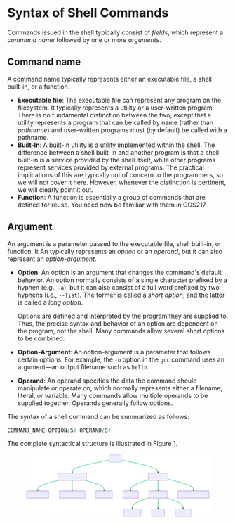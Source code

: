 # Syntax of Shell Commands

Commands issued in the shell typically consist of _fields_, which represent a _command name_ followed by one or more _arguments_.&#x20;

## **Command name**

A command name typically represents either an executable file, a shell built-in, or a function.&#x20;

* **Executable file**: The executable file can represent any program on the filesystem. It typically represents a utility or a user-written program. There is no fundamental distinction between the two, except that a utility represents a program that can be called by name (rather than _pathname_) and user-written programs must (by default) be called with a pathname. &#x20;
* **Built-In**: A built-in utility is a utility implemented within the shell. The difference between a shell built-in and another program is that a shell built-in is a service provided by the shell itself, while other programs represent services provided by external programs. The practical implications of this are typically not of concern to the programmers, so we will not cover it here. However, whenever the distinction is pertinent, we will clearly point it out.&#x20;
* **Function**: A function is essentially a group of commands that are defined for reuse. You need now be familiar with them in COS217.&#x20;

## **Argument**

An argument is a parameter passed to the executable file, shell built-in, or function. It An typically represents an _option_ or an _operand_, but it can also represent an _option-argument_.&#x20;

*   **Option**: An option is an argument that changes the command's default behavior. An option normally consists of a single character prefixed by a hyphen (e.g., `-a`), but it can also consist of a full word prefixed by two hyphens (i.e., `--list`). The former is called a _short option_, and the latter is called a _long option_. &#x20;

    Options are defined and interpreted by the program they are supplied to. Thus, the precise syntax and behavior of an option are dependent on the program, not the shell. Many commands allow several short options to be combined.&#x20;
* **Option-Argument**: An option-argument is a parameter that follows certain options. For example, the `-o` option in the `gcc` command uses an argument—an output filename such as `hello`.
* **Operand**: An operand specifies the data the command should manipulate or operate on, which normally represents either a filename, literal, or variable. Many commands allow multiple operands to be supplied together. Operands generally follow options.

The syntax of a shell command can be summarized as follows:

```css
COMMAND_NAME OPTION(S) OPERAND(S)
```

The complete syntactical structure is illustrated in Figure 1.&#x20;

<figure><img src="../../.gitbook/assets/tree.svg" alt="" width="563"><figcaption></figcaption></figure>
